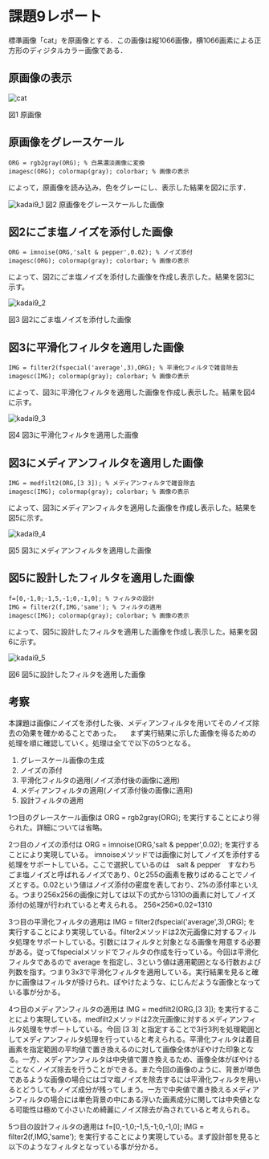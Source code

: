 # 課題9レポート

標準画像「cat」を原画像とする．この画像は縦1066画像，横1066画素による正方形のディジタルカラー画像である．

## 原画像の表示

![cat](https://user-images.githubusercontent.com/50776559/71508485-49cf0e80-28cb-11ea-87fc-ca4bfb64c480.jpg)

図1 原画像

## 原画像をグレースケール

```
ORG = rgb2gray(ORG); % 白黒濃淡画像に変換
imagesc(ORG); colormap(gray); colorbar; % 画像の表示
```

によって，原画像を読み込み，色をグレーにし、表示した結果を図2に示す．

![kadai9_1](https://user-images.githubusercontent.com/50776559/71509576-2312d700-28cf-11ea-8394-8d87c469b62f.png)
図2 原画像をグレースケールした画像

## 図2にごま塩ノイズを添付した画像

```
ORG = imnoise(ORG,'salt & pepper',0.02); % ノイズ添付
imagesc(ORG); colormap(gray); colorbar; % 画像の表示
```

によって、図2にごま塩ノイズを添付した画像を作成し表示した。結果を図3に示す。

![kadai9_2](https://user-images.githubusercontent.com/50776559/71509577-2312d700-28cf-11ea-970f-bbbfb86e3bd4.png)

図3 図2にごま塩ノイズを添付した画像

## 図3に平滑化フィルタを適用した画像

```
IMG = filter2(fspecial('average',3),ORG); % 平滑化フィルタで雑音除去
imagesc(IMG); colormap(gray); colorbar; % 画像の表示
```

によって、図3に平滑化フィルタを適用した画像を作成し表示した。結果を図4に示す。

![kadai9_3](https://user-images.githubusercontent.com/50776559/71509578-2312d700-28cf-11ea-92f6-86145876590e.png)

図4 図3に平滑化フィルタを適用した画像


## 図3にメディアンフィルタを適用した画像

```
IMG = medfilt2(ORG,[3 3]); % メディアンフィルタで雑音除去
imagesc(IMG); colormap(gray); colorbar; % 画像の表示
```

によって、図3にメディアンフィルタを適用した画像を作成し表示した。結果を図5に示す。

![kadai9_4](https://user-images.githubusercontent.com/50776559/71509579-23ab6d80-28cf-11ea-86d5-77ab37833bb6.png)

図5 図3にメディアンフィルタを適用した画像

## 図5に設計したフィルタを適用した画像

```
f=[0,-1,0;-1,5,-1;0,-1,0]; % フィルタの設計
IMG = filter2(f,IMG,'same'); % フィルタの適用
imagesc(IMG); colormap(gray); colorbar; % 画像の表示
```

によって、図5に設計したフィルタを適用した画像を作成し表示した。結果を図6に示す。


![kadai9_5](https://user-images.githubusercontent.com/50776559/71509580-23ab6d80-28cf-11ea-9ebc-46e6d980e8d5.png)

図6 図5に設計したフィルタを適用した画像

## 考察

本課題は画像にノイズを添付した後、メディアンフィルタを用いてそのノイズ除去の効果を確かめることであった。
　まず実行結果に示した画像を得るための処理を順に確認していく。処理は全てで以下の5つとなる。

1. グレースケール画像の生成
2. ノイズの添付
3. 平滑化フィルタの適用(ノイズ添付後の画像に適用)
4. メディアンフィルタの適用(ノイズ添付後の画像に適用)
5. 設計フィルタの適用

1つ目のグレースケール画像は
ORG = rgb2gray(ORG);
を実行することにより得られた。詳細については省略。

2つ目のノイズの添付は
ORG = imnoise(ORG,'salt & pepper',0.02);
を実行することにより実現している。
imnoiseメソッドでは画像に対してノイズを添付する処理をサポートしている。ここで選択しているのは　salt & pepper　すなわちごま塩ノイズと呼ばれるノイズであり、0と255の画素を散りばめることでノイズとする。0.02という値はノイズ添付の密度を表しており、2%の添付率といえる。つまり256x256の画像に対しては以下の式から1310の画素に対してノイズ添付の処理が行われていると考えられる。
256×256×0.02=1310

3つ目の平滑化フィルタの適用は
IMG = filter2(fspecial('average',3),ORG);
を実行することにより実現している。filter2メソッドは2次元画像に対するフィルタ処理をサポートしている。引数にはフィルタと対象となる画像を用意する必要がある。従ってfspecialメソッドでフィルタの作成を行っている。今回は平滑化フィルタであるので average を指定し、3という値は適用範囲となる行数および列数を指す。つまり3x3で平滑化フィルタを適用している。実行結果を見ると確かに画像はフィルタが掛けられ、ぼやけたような、にじんだような画像となっている事が分かる。

4つ目のメディアンフィルタの適用は
IMG = medfilt2(ORG,[3 3]);
を実行することにより実現している。medfilt2メソッドは2次元画像に対するメディアンフィルタ処理をサポートしている。今回 [3 3] と指定することで3行3列を処理範囲としてメディアンフィルタ処理を行っていると考えられる。平滑化フィルタは着目画素を指定範囲の平均値で置き換えるのに対して画像全体がぼやけた印象となる。一方、メディアンフィルタは中央値で置き換えるため、画像全体がぼやけることなくノイズ除去を行うことができる。また今回の画像のように、背景が単色であるような画像の場合にはゴマ塩ノイズを除去するには平滑化フィルタを用いるとどうしてもノイズ成分が残ってしまう。一方で中央値で置き換えるメディアンフィルタの場合には単色背景の中にある浮いた画素成分に関しては中央値となる可能性は極めて小さいため綺麗にノイズ除去が為されていると考えられる。

5つ目の設計フィルタの適用は
f=[0,-1,0;-1,5,-1;0,-1,0];
IMG = filter2(f,IMG,'same');
を実行することにより実現している。まず設計部を見ると以下のようなフィルタとなっている事が分かる。
